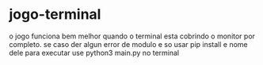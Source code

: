 # jogo-terminal
o jogo funciona bem melhor quando o terminal esta cobrindo o monitor por completo.
se caso der algun error de modulo e so usar pip install e nome dele
para executar use python3 main.py no terminal
